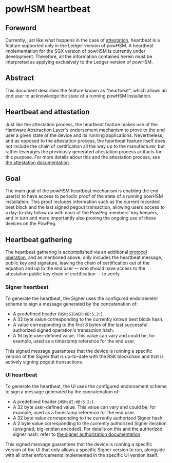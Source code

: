 # powHSM heartbeat

## Foreword

Currently, just like what happens in the case of [attestation](./attestation.md), heartbeat is a feature supported only in the Ledger version of powHSM. A heartbeat implementation for the SGX version of powHSM is currently under development. Therefore, all the information contained herein must be interpreted as applying exclusively to the Ledger version of powHSM.

## Abstract

This document describes the feature known as "heartbeat", which allows an end user to
acknowledge the state of a running powHSM installation.

## Heartbeat and attestation

Just like the attestation process, the heartbeat feature makes use of the Hardware
Abstraction Layer's endorsement mechanism to prove to the end user a given state of the
device and its running applications. Nevertheless, and as opposed to the attestation
process, the heartbeat feature itself does not include the chain of certification all the
way up to the manufacturer, but rather leverages the previously generated attestation
process artifacts for this purpose. For more details about this and the attestation
process, see [the attestation documentation](./attestation.md).

## Goal

The main goal of the powHSM heartbeat mechanism is enabling the end user(s) to have access
to periodic proof of the state of a running powHSM installation. This proof includes
information such as the current recorded best block and the last signed pegout
transaction, allowing users access to a day-to-day follow up with each of the PowPeg
members' key keepers, and in turn and more importantly also proving the ongoing use of
these devices on the PowPeg.

## Heartbeat gathering

The heartbeat gathering is accomplished via an additional [protocol
operation](./protocol.md), and as mentioned above, only includes the heartbeat message,
public key and signature, leaving the chain of certification out of the equation and up to
the end user -- who should have access to the attestation public key chain of
certification -- to verify.

### Signer heartbeat

To generate the heartbeat, the Signer uses the configured endorsement scheme to sign a
message generated by the concatenation of:

- A predefined header (`HSM:SIGNER:HB:5.2:`).
- A 32 byte value corresponding to the currently known best block hash.
- A value corresponding to the first 8 bytes of the last successful authorized signed
  operation's transaction hash.
- A 16 byte user-defined value. This value can vary and could be, for example, used as a
  timestamp reference for the end user.

This signed message guarantees that the device is running a specific version of the Signer
that is up-to-date with the RSK blockchain and that is actively signing pegout
transactions.

### UI heartbeat

To generate the heartbeat, the UI uses the configured endorsement scheme to sign a message
generated by the concatenation of:

- A predefined header (`HSM:UI:HB:5.2:`).
- A 32 byte user-defined value. This value can vary and could be, for example, used as a
  timestamp reference for the end user.
- A 32 byte value corresponding to the currently authorized Signer hash.
- A 2 byte value corresponding to the currently authorized Signer iteration (unsigned,
  big-endian encoded). For details on this and the authorized signer hash, refer to [the
  signer authorization documentation](./signer-authorization.md).

This signed message guarantees that the device is running a specific version of the UI
that only allows a specific Signer version to run, alongside with all other enforcements
implemented in the specific UI version itself.
